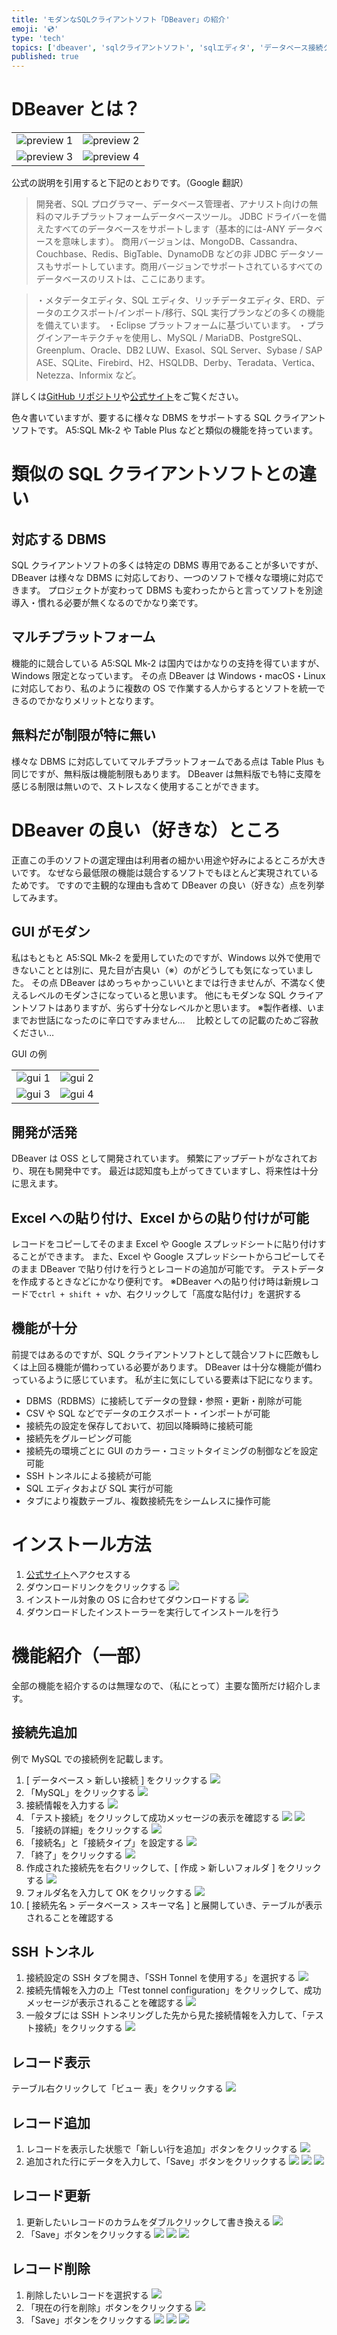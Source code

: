 ```yaml
---
title: 'モダンなSQLクライアントソフト「DBeaver」の紹介'
emoji: '💿'
type: 'tech'
topics: ['dbeaver', 'sqlクライアントソフト', 'sqlエディタ', 'データベース接続クライアント']
published: true
---
```


# DBeaver とは？

|                                                                                            |                                                                                            |
| ------------------------------------------------------------------------------------------ | ------------------------------------------------------------------------------------------ |
| ![preview 1](https://storage.googleapis.com/zenn-user-upload/6339cdf8489b8725bd6befbc.png) | ![preview 2](https://storage.googleapis.com/zenn-user-upload/4c2c428ed78a2f40fb982354.png) |
| ![preview 3](https://storage.googleapis.com/zenn-user-upload/3c6bf4ffe28999a8adcaf9f1.png) | ![preview 4](https://storage.googleapis.com/zenn-user-upload/1c80d9d365bcab026bfd2f52.png) |

公式の説明を引用すると下記のとおりです。（Google 翻訳）

> 開発者、SQL プログラマー、データベース管理者、アナリスト向けの無料のマルチプラットフォームデータベースツール。
> JDBC ドライバーを備えたすべてのデータベースをサポートします（基本的には-ANY データベースを意味します）。 商用バージョンは、MongoDB、Cassandra、Couchbase、Redis、BigTable、DynamoDB などの非 JDBC データソースもサポートしています。商用バージョンでサポートされているすべてのデータベースのリストは、ここにあります。

> ・メタデータエディタ、SQL エディタ、リッチデータエディタ、ERD、データのエクスポート/インポート/移行、SQL 実行プランなどの多くの機能を備えています。
> ・Eclipse プラットフォームに基づいています。
> ・プラグインアーキテクチャを使用し、MySQL / MariaDB、PostgreSQL、Greenplum、Oracle、DB2 LUW、Exasol、SQL Server、Sybase / SAP ASE、SQLite、Firebird、H2、HSQLDB、Derby、Teradata、Vertica、 Netezza、Informix など。

詳しくは[GitHub リポジトリ](https://github.com/dbeaver/dbeaver)や[公式サイト](https://dbeaver.io/)をご覧ください。

色々書いていますが、要するに様々な DBMS をサポートする SQL クライアントソフトです。
A5:SQL Mk-2 や Table Plus などと類似の機能を持っています。

# 類似の SQL クライアントソフトとの違い

## 対応する DBMS

SQL クライアントソフトの多くは特定の DBMS 専用であることが多いですが、DBeaver は様々な DBMS に対応しており、一つのソフトで様々な環境に対応できます。
プロジェクトが変わって DBMS も変わったからと言ってソフトを別途導入・慣れる必要が無くなるのでかなり楽です。

## マルチプラットフォーム

機能的に競合している A5:SQL Mk-2 は国内ではかなりの支持を得ていますが、Windows 限定となっています。
その点 DBeaver は Windows・macOS・Linux に対応しており、私のように複数の OS で作業する人からするとソフトを統一できるのでかなりメリットとなります。

## 無料だが制限が特に無い

様々な DBMS に対応していてマルチプラットフォームである点は Table Plus も同じですが、無料版は機能制限もあります。
DBeaver は無料版でも特に支障を感じる制限は無いので、ストレスなく使用することができます。

# DBeaver の良い（好きな）ところ

正直この手のソフトの選定理由は利用者の細かい用途や好みによるところが大きいです。
なぜなら最低限の機能は競合するソフトでもほとんど実現されているためです。
ですので主観的な理由も含めて DBeaver の良い（好きな）点を列挙してみます。

## GUI がモダン

私はもともと A5:SQL Mk-2 を愛用していたのですが、Windows 以外で使用できないこととは別に、見た目が古臭い（※）のがどうしても気になっていました。
その点 DBeaver はめっちゃかっこいいとまでは行きませんが、不満なく使えるレベルのモダンさになっていると思います。
他にもモダンな SQL クライアントソフトはありますが、劣らず十分なレベルかと思います。
※製作者様、いままでお世話になったのに辛口ですみません…
　比較としての記載のためご容赦ください…

GUI の例

|                                                                                        |                                                                                        |
| -------------------------------------------------------------------------------------- | -------------------------------------------------------------------------------------- |
| ![gui 1](https://storage.googleapis.com/zenn-user-upload/91a7c1292db9d12d1ae04329.png) | ![gui 2](https://storage.googleapis.com/zenn-user-upload/9eb0c8ed737cc5b2e0556024.png) |
| ![gui 3](https://storage.googleapis.com/zenn-user-upload/10b597fd6a5ac1988c9981f1.png) | ![gui 4](https://storage.googleapis.com/zenn-user-upload/7a7c44444850102c98d597a3.png) |

## 開発が活発

DBeaver は OSS として開発されています。
頻繁にアップデートがなされており、現在も開発中です。
最近は認知度も上がってきていますし、将来性は十分に思えます。

## Excel への貼り付け、Excel からの貼り付けが可能

レコードをコピーしてそのまま Excel や Google スプレッドシートに貼り付けすることができます。
また、Excel や Google スプレッドシートからコピーしてそのまま DBeaver で貼り付けを行うとレコードの追加が可能です。
テストデータを作成するときなどにかなり便利です。
※DBeaver への貼り付け時は新規レコードで`ctrl + shift + v`か、右クリックして「高度な貼付け」を選択する

## 機能が十分

前提ではあるのですが、SQL クライアントソフトとして競合ソフトに匹敵もしくは上回る機能が備わっている必要があります。
DBeaver は十分な機能が備わっているように感じています。
私が主に気にしている要素は下記になります。

- DBMS（RDBMS）に接続してデータの登録・参照・更新・削除が可能
- CSV や SQL などでデータのエクスポート・インポートが可能
- 接続先の設定を保存しておいて、初回以降瞬時に接続可能
- 接続先をグルーピング可能
- 接続先の環境ごとに GUI のカラー・コミットタイミングの制御などを設定可能
- SSH トンネルによる接続が可能
- SQL エディタおよび SQL 実行が可能
- タブにより複数テーブル、複数接続先をシームレスに操作可能

# インストール方法

1. [公式サイト](https://dbeaver.io/)へアクセスする
2. ダウンロードリンクをクリックする
   ![](https://storage.googleapis.com/zenn-user-upload/37acfbab10e5ee092c308e23.png)
3. インストール対象の OS に合わせてダウンロードする
   ![](https://storage.googleapis.com/zenn-user-upload/69620285bc743b698e12849f.png)
4. ダウンロードしたインストーラーを実行してインストールを行う

# 機能紹介（一部）

全部の機能を紹介するのは無理なので、（私にとって）主要な箇所だけ紹介します。

## 接続先追加

例で MySQL での接続例を記載します。

1. [ データベース > 新しい接続 ] をクリックする
   ![](https://storage.googleapis.com/zenn-user-upload/fac26a79096862b1d979f296.png)
2. 「MySQL」をクリックする
   ![](https://storage.googleapis.com/zenn-user-upload/98a3f04f789774c767ed11ea.png)
3. 接続情報を入力する
   ![](https://storage.googleapis.com/zenn-user-upload/5263ec107f4c6cb095fde079.png)
4. 「テスト接続」をクリックして成功メッセージの表示を確認する
   ![](https://storage.googleapis.com/zenn-user-upload/1a5d87c277a302834abd1b75.png)
   ![](https://storage.googleapis.com/zenn-user-upload/146b00c9be1b13c57babc6e4.png)
5. 「接続の詳細」をクリックする
   ![](https://storage.googleapis.com/zenn-user-upload/a820db8f17d788c9cde51144.png)
6. 「接続名」と「接続タイプ」を設定する
   ![](https://storage.googleapis.com/zenn-user-upload/c158e2097e94f4cd67f36fad.png)
7. 「終了」をクリックする
   ![](https://storage.googleapis.com/zenn-user-upload/23476979d4d741138d286bd4.png)
8. 作成された接続先を右クリックして、[ 作成 > 新しいフォルダ ] をクリックする
   ![](https://storage.googleapis.com/zenn-user-upload/d4dffae42f3fbb1f7a99946c.png)
9. フォルダ名を入力して OK をクリックする
   ![](https://storage.googleapis.com/zenn-user-upload/483810670fe059320234c977.png)
10. [ 接続先名 > データベース > スキーマ名 ] と展開していき、テーブルが表示されることを確認する

## SSH トンネル

1. 接続設定の SSH タブを開き、「SSH Tonnel を使用する」を選択する
   ![](https://storage.googleapis.com/zenn-user-upload/cab36c45898e52542ee01600.png)
2. 接続先情報を入力の上「Test tonnel configuration」をクリックして、成功メッセージが表示されることを確認する
   ![](https://storage.googleapis.com/zenn-user-upload/101f142580b349c8c6e2ced5.png)
3. 一般タブには SSH トンネリングした先から見た接続情報を入力して、「テスト接続」をクリックする
   ![](https://storage.googleapis.com/zenn-user-upload/27729c5ae0da09f48a1d5c11.png)

## レコード表示

テーブル右クリックして「ビュー 表」をクリックする
![](https://storage.googleapis.com/zenn-user-upload/9419c56fcfd01f1956e95f05.png)

## レコード追加

1. レコードを表示した状態で「新しい行を追加」ボタンをクリックする
   ![](https://storage.googleapis.com/zenn-user-upload/adce4e9621f305402292dc19.png)
2. 追加された行にデータを入力して、「Save」ボタンをクリックする
   ![](https://storage.googleapis.com/zenn-user-upload/c48f0039496d620d343e0358.png)
   ![](https://storage.googleapis.com/zenn-user-upload/e7312ec846f73f5d6b9dd89f.png)
   ![](https://storage.googleapis.com/zenn-user-upload/27ca7721760552f08da546a1.png)

## レコード更新

1. 更新したいレコードのカラムをダブルクリックして書き換える
   ![](https://storage.googleapis.com/zenn-user-upload/616b9ba5d90dbf337732a7f8.png)
2. 「Save」ボタンをクリックする
   ![](https://storage.googleapis.com/zenn-user-upload/117b0c843f5d08ade42ca929.png)
   ![](https://storage.googleapis.com/zenn-user-upload/fbec6a29272b4db7b3e2aec9.png)
   ![](https://storage.googleapis.com/zenn-user-upload/4d91fcd0d1f32007e916fc97.png)

## レコード削除

1. 削除したいレコードを選択する
   ![](https://storage.googleapis.com/zenn-user-upload/8c0e145216a7177ba4965f76.png)
2. 「現在の行を削除」ボタンをクリックする
   ![](https://storage.googleapis.com/zenn-user-upload/17b14baaeacd1a5cdf28ea85.png)
3. 「Save」ボタンをクリックする
   ![](https://storage.googleapis.com/zenn-user-upload/7410af68c41ce1e6cb43fb1a.png)
   ![](https://storage.googleapis.com/zenn-user-upload/2e97d08e12482c31192e7145.png)
   ![](https://storage.googleapis.com/zenn-user-upload/c1913277d0678e14f6f80842.png)
